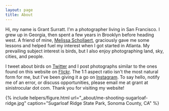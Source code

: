 ```yaml
---
layout: page
title: About
---
```


Hi, my name is Grant Surratt. I'm a photographer living in San Francisco. I grew up in Georgia, then spent a few years in Brooklyn before heading west. A friend of mine, [Melissa Schollaert](http://msp-photography.com/), graciously gave me some lessons and helped fuel my interest when I got started in Atlanta. My prevailing subject interest is birds, but I also enjoy photographing land, sky, cities, and people.

I tweet about birds on [Twitter] and I post photographs similar to the ones found on this website on [Flickr]. The 1:1 aspect ratio isn't the most natural form for me, but I've been giving it a go on [Instagram]. To say hello, notify me of an error, or discuss opportunities, please email me at grant at sinistrocular dot com. Thank you for visiting my website!

{% include helpers/figure.html
url="_about/me-shooting-sugarloaf-ridge.jpg"
caption="Sugarloaf Ridge State Park, Sonoma County, CA" %}

[Twitter]: https://twitter.com/scolopacid
[Instagram]: https://www.instagram.com/sinistrocular
[Flickr]: https://www.flickr.com/photos/semitone

